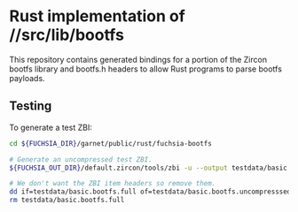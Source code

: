 Rust implementation of //src/lib/bootfs
==============================================================

This repository contains generated bindings for a portion of the Zircon bootfs library and bootfs.h
headers to allow Rust programs to parse bootfs payloads.

## Testing

To generate a test ZBI:
```sh
cd ${FUCHSIA_DIR}/garnet/public/rust/fuchsia-bootfs

# Generate an uncompressed test ZBI.
${FUCHSIA_OUT_DIR}/default.zircon/tools/zbi -u --output testdata/basic.bootfs.full testdata/input

# We don't want the ZBI item headers so remove them.
dd if=testdata/basic.bootfs.full of=testdata/basic.bootfs.uncompresssed bs=1 skip=64
rm testdata/basic.bootfs.full
```
